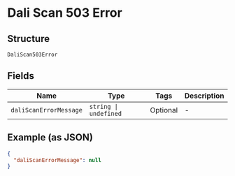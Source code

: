 
# Dali Scan 503 Error

## Structure

`DaliScan503Error`

## Fields

| Name | Type | Tags | Description |
|  --- | --- | --- | --- |
| `daliScanErrorMessage` | `string \| undefined` | Optional | - |

## Example (as JSON)

```json
{
  "daliScanErrorMessage": null
}
```

